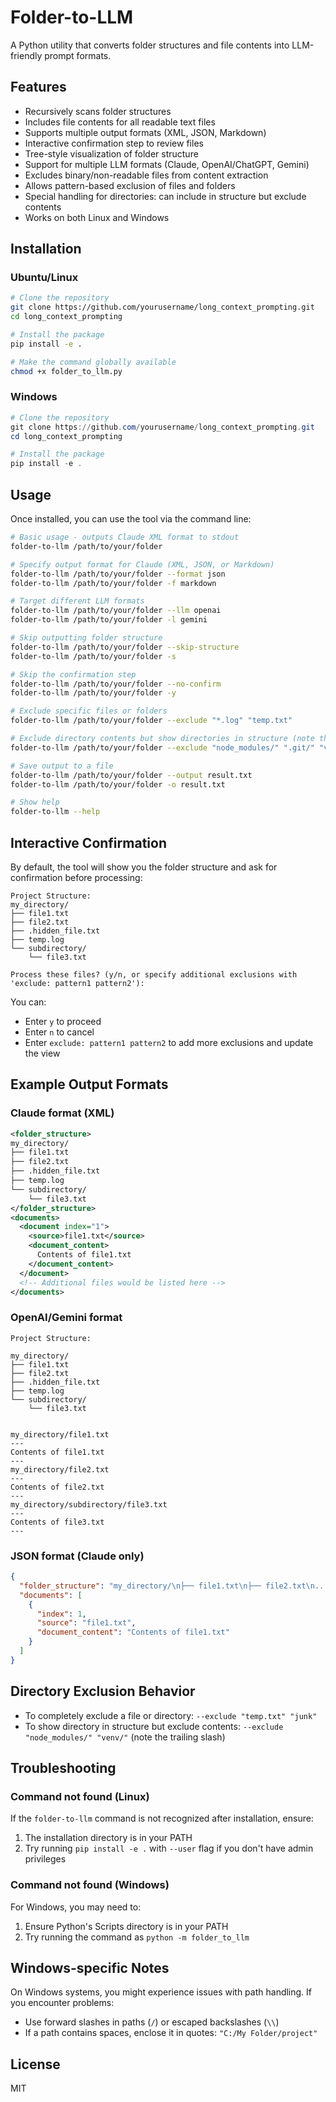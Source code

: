 # Folder-to-LLM

A Python utility that converts folder structures and file contents into LLM-friendly prompt formats.

## Features

- Recursively scans folder structures
- Includes file contents for all readable text files
- Supports multiple output formats (XML, JSON, Markdown)
- Interactive confirmation step to review files
- Tree-style visualization of folder structure
- Support for multiple LLM formats (Claude, OpenAI/ChatGPT, Gemini)
- Excludes binary/non-readable files from content extraction
- Allows pattern-based exclusion of files and folders
- Special handling for directories: can include in structure but exclude contents
- Works on both Linux and Windows

## Installation

### Ubuntu/Linux

```bash
# Clone the repository
git clone https://github.com/yourusername/long_context_prompting.git
cd long_context_prompting

# Install the package
pip install -e .

# Make the command globally available
chmod +x folder_to_llm.py
```

### Windows

```powershell
# Clone the repository
git clone https://github.com/yourusername/long_context_prompting.git
cd long_context_prompting

# Install the package
pip install -e .
```

## Usage

Once installed, you can use the tool via the command line:

```bash
# Basic usage - outputs Claude XML format to stdout
folder-to-llm /path/to/your/folder

# Specify output format for Claude (XML, JSON, or Markdown)
folder-to-llm /path/to/your/folder --format json
folder-to-llm /path/to/your/folder -f markdown

# Target different LLM formats
folder-to-llm /path/to/your/folder --llm openai
folder-to-llm /path/to/your/folder -l gemini

# Skip outputting folder structure
folder-to-llm /path/to/your/folder --skip-structure
folder-to-llm /path/to/your/folder -s

# Skip the confirmation step
folder-to-llm /path/to/your/folder --no-confirm
folder-to-llm /path/to/your/folder -y

# Exclude specific files or folders
folder-to-llm /path/to/your/folder --exclude "*.log" "temp.txt"

# Exclude directory contents but show directories in structure (note the trailing slash)
folder-to-llm /path/to/your/folder --exclude "node_modules/" ".git/" "venv/"

# Save output to a file
folder-to-llm /path/to/your/folder --output result.txt
folder-to-llm /path/to/your/folder -o result.txt

# Show help
folder-to-llm --help
```

## Interactive Confirmation

By default, the tool will show you the folder structure and ask for confirmation before processing:

```
Project Structure:
my_directory/
├── file1.txt
├── file2.txt
├── .hidden_file.txt
├── temp.log
└── subdirectory/
    └── file3.txt

Process these files? (y/n, or specify additional exclusions with 'exclude: pattern1 pattern2'):
```

You can:
- Enter `y` to proceed
- Enter `n` to cancel
- Enter `exclude: pattern1 pattern2` to add more exclusions and update the view

## Example Output Formats

### Claude format (XML)
```xml
<folder_structure>
my_directory/
├── file1.txt
├── file2.txt
├── .hidden_file.txt
├── temp.log
└── subdirectory/
    └── file3.txt
</folder_structure>
<documents>
  <document index="1">
    <source>file1.txt</source>
    <document_content>
      Contents of file1.txt
    </document_content>
  </document>
  <!-- Additional files would be listed here -->
</documents>
```

### OpenAI/Gemini format
```
Project Structure:

my_directory/
├── file1.txt
├── file2.txt
├── .hidden_file.txt
├── temp.log
└── subdirectory/
    └── file3.txt


my_directory/file1.txt
---
Contents of file1.txt
---
my_directory/file2.txt
---
Contents of file2.txt
---
my_directory/subdirectory/file3.txt
---
Contents of file3.txt
---
```

### JSON format (Claude only)
```json
{
  "folder_structure": "my_directory/\n├── file1.txt\n├── file2.txt\n...",
  "documents": [
    {
      "index": 1,
      "source": "file1.txt",
      "document_content": "Contents of file1.txt"
    }
  ]
}
```

## Directory Exclusion Behavior

- To completely exclude a file or directory: `--exclude "temp.txt" "junk"` 
- To show directory in structure but exclude contents: `--exclude "node_modules/" "venv/"` (note the trailing slash)

## Troubleshooting

### Command not found (Linux)
If the `folder-to-llm` command is not recognized after installation, ensure:
1. The installation directory is in your PATH
2. Try running `pip install -e .` with `--user` flag if you don't have admin privileges

### Command not found (Windows)
For Windows, you may need to:
1. Ensure Python's Scripts directory is in your PATH
2. Try running the command as `python -m folder_to_llm`

## Windows-specific Notes

On Windows systems, you might experience issues with path handling. If you encounter problems:
- Use forward slashes in paths (`/`) or escaped backslashes (`\\`)
- If a path contains spaces, enclose it in quotes: `"C:/My Folder/project"`

## License

MIT
